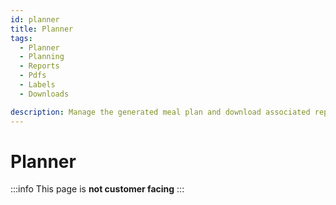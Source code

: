 ```yaml
---
id: planner
title: Planner
tags:
  - Planner
  - Planning
  - Reports
  - Pdfs
  - Labels
  - Downloads

description: Manage the generated meal plan and download associated reports and CSVs
---
```


# Planner

:::info
This page is **not customer facing**
:::
